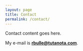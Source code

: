 ```yaml
---
layout: page
title: Contact
permalink: /contact/
---
```


Contact content goes here.
<div class="wrapper">
  <!-- <a href="#" class="icon facebook">
    <div class="tooltip">Facebook</div>
    <span><i class="fab fa-facebook-f"></i></span>
  </a>
  <a href="#" class="icon twitter">
    <div class="tooltip">Twitter</div>
    <span><i class="fab fa-twitter"></i></span>
  </a>
  <a href="#" class="icon instagram">
    <div class="tooltip">Instagram</div>
    <span><i class="fab fa-instagram"></i></span>
  </a>
  <a href="#" class="icon youtube">
    <div class="tooltip">Youtube</div>
    <span><i class="fab fa-youtube"></i></span>
  </a> -->
  <a href="#" class="icon github">
    <div class="tooltip"></div>
    <span><i class="fab fa-github"></i></span>
  </a>
</div>

My e-mail is <b><label class="unselectable">rbulle@tutanota.com</label></b>.
